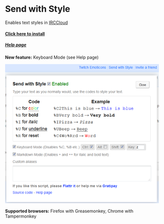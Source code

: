 # Send with Style
Enables text styles in [IRCCloud](https://www.irccloud.com/)

#### [Click here to install](https://github.com/dogancelik/irccloud-sws/raw/master/build/send_with_style.user.js)

##### [Help page](https://github.com/dogancelik/irccloud-sws/wiki/Help)

**New feature:** Keyboard Mode (see Help page)

![Screenshot](extras/screenshot.png)

**Supported browsers:** Firefox with Greasemonkey, Chrome with Tampermonkey
